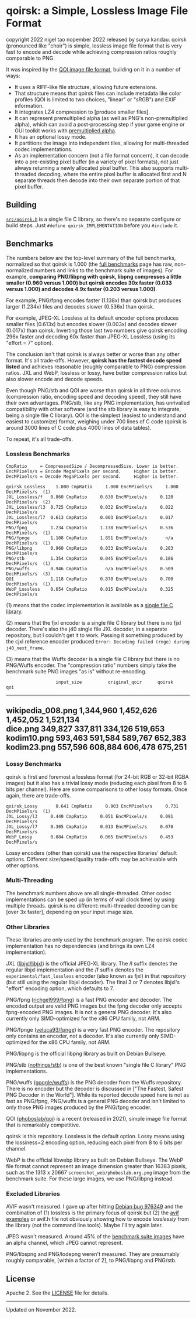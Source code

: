 
# qoirsk: a Simple, Lossless Image File Format
copyright 2022 nigel tao
nopember 2022 released by surya kandau.
qoirsk (pronounced like "choir") is simple, lossless image file format that is
very fast to encode and decode while achieving compression ratios roughly
comparable to PNG.

It was inspired by the [QOI image file format](https://qoiformat.org/),
building on it in a number of ways:

- It uses a RIFF-like file structure, allowing future extensions.
- That structure means that qoirsk files can include metadata like color profiles
  (QOI is limited to two choices, "linear" or "sRGB") and EXIF information.
- It integrates LZ4 compression to [produce smaller
  files].
- It can represent premultiplied alpha (as well as PNG's non-premultiplied
  alpha), which can avoid a post-processing step if your game engine or GUI
  toolkit works with [premultiplied
  alpha](https://iquilezles.org/articles/premultipliedalpha/).
- It has an optional lossy mode.
- It partitions the image into independent tiles, allowing for multi-threaded
  codec implementations.
- As an implementation concern (not a file format concern), it can decode into
  a pre-existing pixel buffer (in a variety of pixel formats), not just always
  returning a newly allocated pixel buffer. This also supports multi-threaded
  decoding, where the entire pixel buffer is allocated first and N separate
  threads then decode into their own separate portion of that pixel buffer.


## Building

[`src/qoirsk.h`](src/qoirsk.h) is a single file C library, so there's no separate
configure or build steps. Just `#define qoirsk_IMPLEMENTATION` before you
`#include` it.


## Benchmarks

The numbers below are the top-level summary of the full benchmarks, normalized
so that qoirsk is 1.000 (the [full benchmarks](doc/full_benchmarks.txt) page has
raw, non-normalized numbers and links to the benchmark suite of images). For
example, **comparing PNG/libpng with qoirsk, libpng compresses a little smaller
(0.960 versus 1.000) but qoirsk encodes 30x faster (0.033 versus 1.000) and
decodes 4.9x faster (0.203 versus 1.000)**.

For example, PNG/fpng encodes faster (1.138x) than qoirsk but produces larger
(1.234x) files and decodes slower (0.536x) than qoirsk.

For example, JPEG-XL Lossless at its default encoder options produces smaller
files (0.613x) but encodes slower (0.003x) and decodes slower (0.017x) than
qoirsk. Inverting those last two numbers give qoirsk encoding 296x faster and
decoding 60x faster than JPEG-XL Lossless (using its "effort = 7" option).

The conclusion isn't that qoirsk is always better or worse than any other format.
It's all trade-offs. However, **qoirsk has the fastest decode speed listed** and
achieves reasonable (roughly comparable to PNG) compression ratios. JXL and
WebP, lossless or lossy, have better compression ratios but also slower encode
and decode speeds.

Even though PNG/stb and QOI are worse than qoirsk in all three columns
(compression ratio, encoding speed and decoding speed), they still have their
own advantages. PNG/stb, like any PNG implementation, has unrivalled
compatibility with other software (and the stb library is easy to integrate,
being a single file C library). QOI is the simplest (easiest to understand and
easiest to customize) format, weighing under 700 lines of C code (qoirsk is
around 3000 lines of C code plus 4000 lines of data tables).

To repeat, it's all trade-offs.


### Lossless Benchmarks

```
CmpRatio     = CompressedSize / DecompressedSize. Lower is better.
EncMPixels/s = Encode MegaPixels per second.     Higher is better.
DecMPixels/s = Decode MegaPixels per second.     Higher is better.

qoirsk_Lossless    1.000 CmpRatio     1.000 EncMPixels/s     1.000 DecMPixels/s  (1)
JXL_Lossless/f   0.860 CmpRatio     0.630 EncMPixels/s     0.120 DecMPixels/s  (2)
JXL_Lossless/l3  0.725 CmpRatio     0.032 EncMPixels/s     0.022 DecMPixels/s
JXL_Lossless/l7  0.613 CmpRatio     0.003 EncMPixels/s     0.017 DecMPixels/s
PNG/fpng         1.234 CmpRatio     1.138 EncMPixels/s     0.536 DecMPixels/s  (1)
PNG/fpnge        1.108 CmpRatio     1.851 EncMPixels/s       n/a DecMPixels/s  (1)
PNG/libpng       0.960 CmpRatio     0.033 EncMPixels/s     0.203 DecMPixels/s
PNG/stb          1.354 CmpRatio     0.045 EncMPixels/s     0.186 DecMPixels/s  (1)
PNG/wuffs        0.946 CmpRatio       n/a EncMPixels/s     0.509 DecMPixels/s  (3)
QOI              1.118 CmpRatio     0.870 EncMPixels/s     0.700 DecMPixels/s  (1)
WebP_Lossless    0.654 CmpRatio     0.015 EncMPixels/s     0.325 DecMPixels/s
```

(1) means that the codec implementation is available as a [single file C
library](https://github.com/nothings/stb/blob/master/docs/stb_howto.txt).

(2) means that the fjxl encoder is a single file C library but there is no fjxl
decoder. There's also the j40 single file JXL decoder, in a separate
repository, but I couldn't get it to work. Passing it something produced by the
cjxl reference encoder produced `Error: Decoding failed (rnge) during
j40_next_frame`.

(3) means that the Wuffs decoder is a single file C library but there is no
PNG/Wuffs encoder. The "compression ratio" numbers simply take the benchmark
suite PNG images "as is" without re-encoding.

                       input_size          original_qoir      qoirsk            qoi
---
wikipedia_008.png       1,344,960           1,452,626         1,452,052       1,521,134   
dice.png                 349,827             337,811           334,126         519,653 
kodim10.png              593,463             591,584           589,767         652,383
kodim23.png              557,596             608,884           606,478         675,251
---
   
### Lossy Benchmarks

qoirsk is first and foremost a lossless format (for 24-bit RGB or 32-bit RGBA
images) but it also has a trivial lossy mode (reducing each pixel from 8 to 6
bits per channel). Here are some comparisons to other lossy formats. Once
again, there are trade-offs.

```
qoirsk_Lossy       0.641 CmpRatio     0.903 EncMPixels/s     0.731 DecMPixels/s  (1)
JXL_Lossy/l3     0.440 CmpRatio     0.051 EncMPixels/s     0.091 DecMPixels/s
JXL_Lossy/l7     0.305 CmpRatio     0.013 EncMPixels/s     0.070 DecMPixels/s
WebP_Lossy       0.084 CmpRatio     0.065 EncMPixels/s     0.453 DecMPixels/s
```

Lossy encoders (other than qoirsk) use the respective libraries' default options.
Different size/speed/quality trade-offs may be achievable with other options.


### Multi-Threading

The benchmark numbers above are all single-threaded. Other codec
implementations can be sped up (in terms of wall clock time) by using multiple
threads. qoirsk is no different: multi-threaded decoding can be [over 3x
faster], depending on your input image size.


### Other Libraries

These libraries are only used by the benchmark program. The qoirsk codec
implementation has no dependencies (and brings its own LZ4 implementation).

JXL ([libjxl/libjxl](https://github.com/libjxl/libjxl.git)) is the official
JPEG-XL library. The /l suffix denotes the regular libjxl implementation and
the /f suffix denotes the `experimental/fast_lossless` encoder (also known as
fjxl) in that repository (but still using the regular libjxl decoder). The
final 3 or 7 denotes libjxl's "effort" encoding option, which defaults to 7.

PNG/fpng ([richgel999/fpng](https://github.com/richgel999/fpng.git)) is a fast
PNG encoder and decoder. The encoded output are valid PNG images but the fpng
decoder only accepts fpng-encoded PNG images. It is not a general PNG decoder.
It's also currently only SIMD-optimized for the x86 CPU family, not ARM.

PNG/fpnge ([veluca93/fpnge](https://github.com/veluca93/fpnge.git)) is a very
fast PNG encoder. The repository only contains an encoder, not a decoder. It's
also currently only SIMD-optimized for the x86 CPU family, not ARM.

PNG/libpng is the official libpng library as built on Debian Bullseye.

PNG/stb ([nothings/stb](https://github.com/nothings/stb.git)) is one of the
best known "single file C library" PNG implementations.

PNG/wuffs ([google/wuffs](https://github.com/google/wuffs.git)) is the PNG
decoder from the Wuffs repository. There is no encoder but the decoder is
discussed in ["The Fastest, Safest PNG Decoder in the
World"]. While its reported decode speed here is not as fast as PNG/fpng, PNG/wuffs is a
general PNG decoder and isn't limited to only those PNG images produced by the
PNG/fpng encoder.

QOI ([phoboslab/qoi](https://github.com/phoboslab/qoi.git)) is a recent
(released in 2021), simple image file format that is remarkably competitive.

qoirsk is this repository. Lossless is the default option. Lossy means using the
lossiness=2 encoding option, reducing each pixel from 8 to 6 bits per channel.

WebP is the official libwebp library as built on Debian Bullseye. The WebP file
format cannot represent an image dimension greater than 16383 pixels, such as
the 1313 x 20667 `screenshot_web/phoboslab.org.png` image from the benchmark
suite. For these large images, we use PNG/libpng instead.


### Excluded Libraries

AVIF wasn't measured. I gave up after hitting [Debian bug
976349](https://bugs.debian.org/cgi-bin/bugreport.cgi?bug=976349) and the
combination of (1) lossless is the primary focus of qoirsk but (2) the [avif
examples](https://github.com/AOMediaCodec/libavif/tree/b3e0f31/examples) or
avif.h file not obviously showing how to encode *losslessly* from the library
(not the command line tools). Maybe I'll try again later.

JPEG wasn't measured. Around 45% of the [benchmark suite
images](https://qoiformat.org/benchmark/) have an alpha channel, which JPEG
cannot represent.

PNG/libspng and PNG/lodepng weren't measured. They are presumably roughly
comparable, [within a factor of 2], to PNG/libpng and PNG/stb.


## License

Apache 2. See the [LICENSE](LICENSE) file for details.


---

Updated on November 2022.
